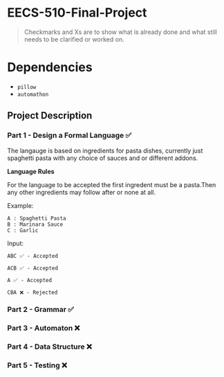 # EECS-510-Final-Project
> Checkmarks and Xs are to show what is already done and what still needs to be clarified or worked on.

# Dependencies
- `pillow`
- `automathon`



## Project Description

### Part 1 - Design a Formal Language ✅

The langauge is based on ingredients for pasta dishes, currently just spaghetti pasta with any choice of sauces and or different addons. 

**Language Rules**

For the language to be accepted the first ingredent must be a pasta.Then any other ingredients may follow after or none at all.

Example:
```
A : Spaghetti Pasta
B : Marinara Sauce
C : Garlic
```
Input:
``` 
ABC ✅ - Accepted

ACB ✅ - Accepted

A ✅ - Accepted

CBA ❌ - Rejected
```





### Part 2 - Grammar ✅

### Part 3 - Automaton ❌

### Part 4 - Data Structure ❌

### Part 5 - Testing ❌